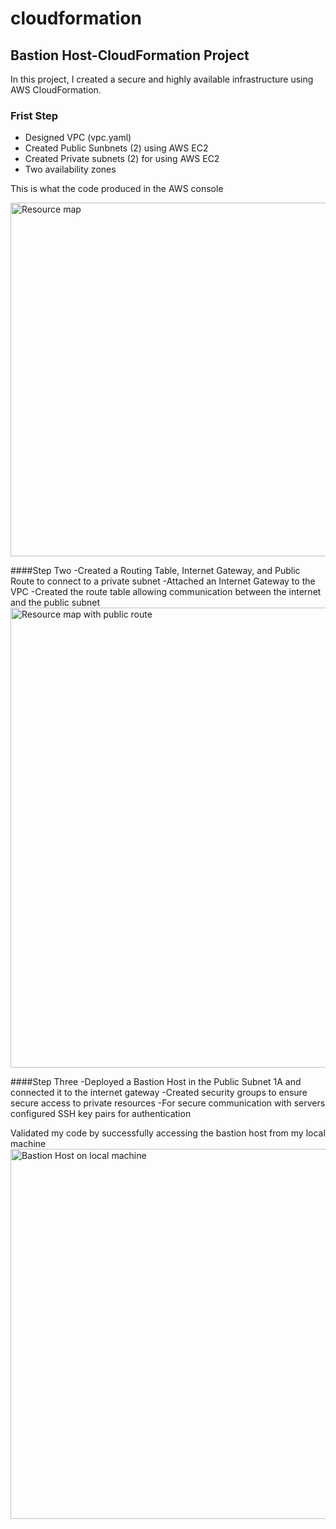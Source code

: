 # cloudformation
## Bastion Host-CloudFormation Project

In this project, I created a secure and highly available  infrastructure using AWS CloudFormation.

### Frist Step
- Designed VPC (vpc.yaml)
- Created Public Sunbnets (2) using AWS EC2
- Created Private subnets (2) for  using AWS EC2
- Two availability zones

This is what the code produced in the AWS console

<img width="566" alt="Resource map" src="https://github.com/user-attachments/assets/778c2dab-0e5d-4684-a692-3f51ad27ce29">

####Step Two 
-Created a Routing Table, Internet Gateway, and Public Route to connect to a private subnet
-Attached an Internet Gateway to the VPC
-Created the route table allowing communication between the internet and the public subnet
<img width="736" alt="Resource map with public route" src="https://github.com/user-attachments/assets/1d233ba3-d3ac-4954-b8a5-5e53c1e2a5e7">

####Step Three
-Deployed a Bastion Host in the Public Subnet 1A and connected it to the internet gateway 
-Created security groups  to ensure secure access to private resources
-For secure communication with servers configured SSH key pairs for authentication 

Validated my code by successfully accessing the bastion host from my local machine
<img width="592" alt="Bastion Host on local machine" src="https://github.com/user-attachments/assets/86b3b83f-fc2d-4ec6-bba8-e3547d7eb3d7">

